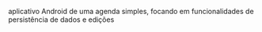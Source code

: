 aplicativo Android de uma agenda simples, focando em funcionalidades de persistência de dados e edições
